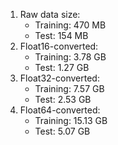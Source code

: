 1. Raw data size:
    - Training: 470 MB
    - Test:     154 MB
2. Float16-converted:
    - Training: 3.78 GB
    - Test:     1.27 GB
3. Float32-converted:
    - Training: 7.57 GB
    - Test:     2.53 GB
4. Float64-converted:
    - Training: 15.13 GB
    - Test:      5.07 GB
